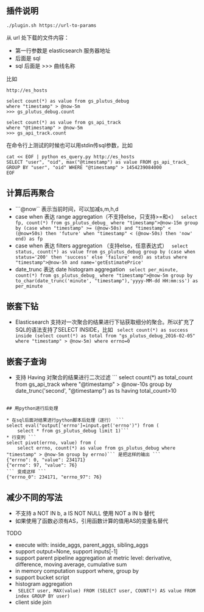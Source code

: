 ## 插件说明

```
./plugin.sh https://url-to-params
```

从 url 处下载的文件内容：

* 第一行参数是 elasticsearch 服务器地址
* 后面是 sql
* sql 后面是 >>> 曲线名称

比如

```
http://es_hosts

select count(*) as value from gs_plutus_debug
where "timestamp" > @now-5m
>>> gs_plutus_debug.count

select count(*) as value from gs_api_track
where "@timestamp" > @now-5m
>>> gs_api_track.count
```

在命令行上测试的时候也可以用stdin传sql参数，比如

```
cat << EOF | python es_query.py http://es_hosts
SELECT "user", "oid", max("@timestamp") as value FROM gs_api_track_ GROUP BY "user", "oid" WHERE "@timestamp" > 1454239084000
EOF
```
## 计算后再聚合

* ```@now`` 表示当前时间，可以加减s,m,h,d
* case when 表达 range aggregation（不支持else，只支持>=和<） ```
select fp, count(*) from gs_plutus_debug_
    where "timestamp">@now-15m group by (case when "timestamp" >= (@now-50s) and "timestamp" < (@now+50s) then 'future'
    when "timestamp" < (@now-50s) then 'now' end) as fp```
* case when 表达 filters aggregation （支持else，任意表达式） ```
select status, count(*) as value from gs_plutus_debug
    group by (case when status='200' then 'success' else 'failure' end) as status
    where "timestamp">@now-5h and name='getEstimatePrice'```
* date_trunc 表达 date histogram aggregation ```
select per_minute, count(*) from gs_plutus_debug_
    where "timestamp">@now-5m group by to_char(date_trunc('minute', "timestamp"),'yyyy-MM-dd HH:mm:ss') as per_minute```


## 嵌套下钻

* Elasticsearch 支持对一次聚合的结果进行下钻获取细分的聚合。所以扩充了SQL的语法支持了SELECT INSIDE，比如 ```
select count(*) as success inside (select count(*) as total
from "gs_plutus_debug_2016-02-05" where "timestamp" > @now-5m) where errno=0```

## 嵌套子查询

* 支持 Having 对聚合的结果进行二次过滤 ```
select count(*) as total_count from gs_api_track
    where "@timestamp" > @now-10s group by date_trunc('second', "@timestamp") as ts
    having total_count>10
```

## 用python进行后处理

* 在sql后面对结果进行python脚本后处理（逐行） ```
select eval("output['errno']=input.get('errno')") from (
    select * from gs_plutus_debug limit 1)```
* 行变列 ```
select pivot(errno, value) from (
    select errno, count(*) as value from gs_plutus_debug where "timestamp" > @now-5m group by errno)``` 是把这样的输出 ```
{"errno": 0, "value": 234171}
{"errno": 97, "value": 76}
``` 变成这样 ```
{"errno_0": 234171, "errno_97": 76}
```

## 减少不同的写法

* 不支持 a NOT IN b, a IS NOT NULL 使用 NOT a IN b 替代
* 如果使用了函数必须有AS，引用函数计算的值用AS的变量名替代

TODO

* execute with: inside_aggs, parent_aggs, sibling_aggs
* support output=None, support inputs[-1]
* support parent pipeline aggregation at metric level: derivative, difference, moving average, cumulative sum
* in memory computation support where, group by
* support bucket script
* histogram aggregation
* ``` SELECT user, MAX(value) FROM (SELECT user, COUNT(*) AS value FROM index GROUP BY user)```
* client side join
